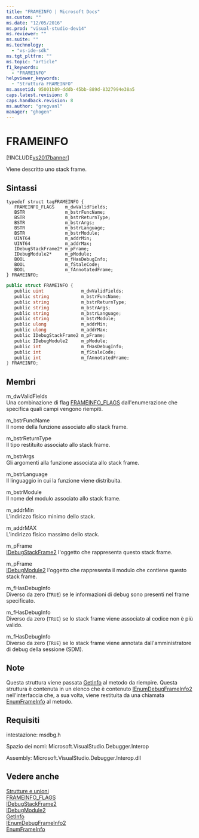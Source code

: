 ```yaml
---
title: "FRAMEINFO | Microsoft Docs"
ms.custom: ""
ms.date: "12/05/2016"
ms.prod: "visual-studio-dev14"
ms.reviewer: ""
ms.suite: ""
ms.technology: 
  - "vs-ide-sdk"
ms.tgt_pltfrm: ""
ms.topic: "article"
f1_keywords: 
  - "FRAMEINFO"
helpviewer_keywords: 
  - "Struttura FRAMEINFO"
ms.assetid: 95001b89-dddb-45bb-889d-8327994e38a5
caps.latest.revision: 8
caps.handback.revision: 8
ms.author: "gregvanl"
manager: "ghogen"
---
```

# FRAMEINFO
[!INCLUDE[vs2017banner](../../../code-quality/includes/vs2017banner.md)]

Viene descritto uno stack frame.  
  
## Sintassi  
  
```cpp#  
typedef struct tagFRAMEINFO {   
   FRAMEINFO_FLAGS    m_dwValidFields;  
   BSTR               m_bstrFuncName;  
   BSTR               m_bstrReturnType;  
   BSTR               m_bstrArgs;  
   BSTR               m_bstrLanguage;  
   BSTR               m_bstrModule;  
   UINT64             m_addrMin;  
   UINT64             m_addrMax;  
   IDebugStackFrame2* m_pFrame;  
   IDebugModule2*     m_pModule;  
   BOOL               m_fHasDebugInfo;  
   BOOL               m_fStaleCode;  
   BOOL               m_fAnnotatedFrame;  
} FRAMEINFO;  
```  
  
```c#  
public struct FRAMEINFO {   
   public uint              m_dwValidFields;  
   public string            m_bstrFuncName;  
   public string            m_bstrReturnType;  
   public string            m_bstrArgs;  
   public string            m_bstrLanguage;  
   public string            m_bstrModule;  
   public ulong             m_addrMin;  
   public ulong             m_addrMax;  
   public IDebugStackFrame2 m_pFrame;  
   public IDebugModule2     m_pModule;  
   public int               m_fHasDebugInfo;  
   public int               m_fStaleCode;  
   public int               m_fAnnotatedFrame;  
} FRAMEINFO;  
```  
  
## Membri  
 m\_dwValidFields  
 Una combinazione di flag [FRAMEINFO\_FLAGS](../../../extensibility/debugger/reference/frameinfo-flags.md) dall'enumerazione che specifica quali campi vengono riempiti.  
  
 m\_bstrFuncName  
 Il nome della funzione associato allo stack frame.  
  
 m\_bstrReturnType  
 Il tipo restituito associato allo stack frame.  
  
 m\_bstrArgs  
 Gli argomenti alla funzione associata allo stack frame.  
  
 m\_bstrLanguage  
 Il linguaggio in cui la funzione viene distribuita.  
  
 m\_bstrModule  
 Il nome del modulo associato allo stack frame.  
  
 m\_addrMin  
 L'indirizzo fisico minimo dello stack.  
  
 m\_addrMAX  
 L'indirizzo fisico massimo dello stack.  
  
 m\_pFrame  
 [IDebugStackFrame2](../../../extensibility/debugger/reference/idebugstackframe2.md) l'oggetto che rappresenta questo stack frame.  
  
 m\_pFrame  
 [IDebugModule2](../../../extensibility/debugger/reference/idebugmodule2.md) l'oggetto che rappresenta il modulo che contiene questo stack frame.  
  
 m\_fHasDebugInfo  
 Diverso da zero \(`TRUE`\) se le informazioni di debug sono presenti nel frame specificato.  
  
 m\_fHasDebugInfo  
 Diverso da zero \(`TRUE`\) se lo stack frame viene associato al codice non è più valido.  
  
 m\_fHasDebugInfo  
 Diverso da zero \(`TRUE`\) se lo stack frame viene annotata dall'amministratore di debug della sessione \(SDM\).  
  
## Note  
 Questa struttura viene passata [GetInfo](../../../extensibility/debugger/reference/idebugstackframe2-getinfo.md) al metodo da riempire.  Questa struttura è contenuta in un elenco che è contenuto [IEnumDebugFrameInfo2](../../../extensibility/debugger/reference/ienumdebugframeinfo2.md) nell'interfaccia che, a sua volta, viene restituita da una chiamata [EnumFrameInfo](../../../extensibility/debugger/reference/idebugthread2-enumframeinfo.md) al metodo.  
  
## Requisiti  
 intestazione: msdbg.h  
  
 Spazio dei nomi: Microsoft.VisualStudio.Debugger.Interop  
  
 Assembly: Microsoft.VisualStudio.Debugger.Interop.dll  
  
## Vedere anche  
 [Strutture e unioni](../../../extensibility/debugger/reference/structures-and-unions.md)   
 [FRAMEINFO\_FLAGS](../../../extensibility/debugger/reference/frameinfo-flags.md)   
 [IDebugStackFrame2](../../../extensibility/debugger/reference/idebugstackframe2.md)   
 [IDebugModule2](../../../extensibility/debugger/reference/idebugmodule2.md)   
 [GetInfo](../../../extensibility/debugger/reference/idebugstackframe2-getinfo.md)   
 [IEnumDebugFrameInfo2](../../../extensibility/debugger/reference/ienumdebugframeinfo2.md)   
 [EnumFrameInfo](../../../extensibility/debugger/reference/idebugthread2-enumframeinfo.md)
